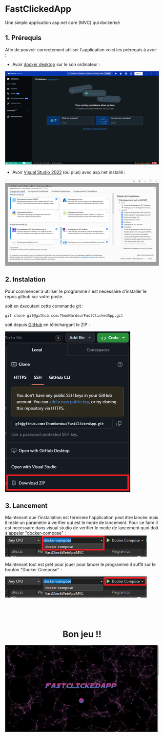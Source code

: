 # FastClickedApp
Une simple application asp.net core (MVC) qui dockerisé

## 1. Prérequis 
Afin de pouvoir correctement utiliser l'application voici les prérequis à avoir :
- Avoir <a href="https://www.docker.com/products/docker-desktop/">docker desktop</a> sur le son ordinateur : 
<img src="./image/docker.png">

- Avoir <a href="https://visualstudio.microsoft.com/fr/downloads/">Visual Studio 2022</a> (ou plus) avec asp.net installé :
<img src="./image/vs2022.png">

## 2. Instalation 

Pour commencer à utiliser le programme il est necessaire d'installer le repos github sur votre poste. </br>

soit en éxecutant cette commande git : 

```git
git clone git@github.com:ThomNardou/FastClickedApp.git
```

soit depuis <a href="https://github.com/ThomNardou/FastClickedApp">GitHub</a> en téléchargant le ZIP :

<img src="./image/githubZip.png" />



## 3. Lancement

Maintenant que l'installation est terminée l'application peut être lancée mais il reste un paramètre à verifier qui est le mode de lancement. Pour ce faire il est necessaire dans visual studio de verifier le mode de lancement quoi doit s'appeler "docker-compose" : 
<img src="./image/dockercomposeOption.png" />

Maintenant tout est prêt pour jouer pour lancer le programme il suffit sur le bouton "Docker Compose" : 

<img src="./image/dockercomposeOption2.png" />

<h1 style="margin-top: 100px; text-align: center">Bon jeu !!</h1>
<img src="./image/homePage.png" />

